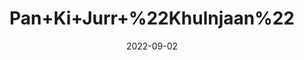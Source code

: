 ---
title: 'Pan+Ki+Jurr+%22Khulnjaan%22'
date: '2022-09-02' 
metatag: '' 
inventory: '0' 
draft: false 
# meta description 
shortDescripton: ''
description: 'Herb'
longdescription: ''
featured: True
# product Price
price: '100.0'
# Product Short Description
shortDescription: ''
productID: '147A816E-9B2A-ED11-9968-005056B3A416'
type: 'products'
category: 'Herb' 
thumnailproduct: 'https://aminsaddiquidawakhana.eralive.net/images/products/147A816E-9B2A-ED11-9968-005056B3A4161.png' 
images:
  - image: 'images/products/147A816E-9B2A-ED11-9968-005056B3A4161.png'  
Variants:
---